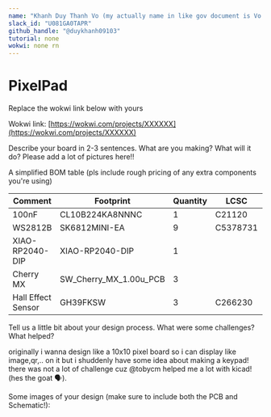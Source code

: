 ```yaml
---
name: "Khanh Duy Thanh Vo (my actually name in like gov document is Vo Thanh Khanh Duy because of last name fist name)"
slack_id: "U081GA0TAPR"
github_handle: "@duykhanh09103"
tutorial: none
wokwi: none rn
---
```


# PixelPad

Replace the wokwi link below with yours

Wokwi link: [https://wokwi.com/projects/XXXXXX](https://wokwi.com/projects/XXXXXX)

<!-- Uncomment the line below if you need a soldering iron -->
<!-- ⚠️ I would like to [reason for iron], so I would need a soldering iron. -->

Describe your board in 2-3 sentences. What are you making? What will it do? Please add a lot of pictures here!!

A simplified BOM table
(pls include rough pricing of any extra components you're using)

<!-- Example: -->

| Comment           | Footprint                                      | Quantity | LCSC     | Cost   |
|-------------------|------------------------------------------------|----------|----------|--------|
| 100nF             | CL10B224KA8NNNC                                | 1        | C21120   | 0.0682$|
| WS2812B           | SK6812MINI-EA                                  | 9        | C5378731 |        |
| XIAO-RP2040-DIP   | XIAO-RP2040-DIP                                | 1        |          |        |
| Cherry MX         | SW_Cherry_MX_1.00u_PCB                         | 3        |          | 1.3$ for 3 |
| Hall Effect Sensor| GH39FKSW                                       | 3        | C266230  | $0.1439|



Tell us a little bit about your design process. What were some challenges? What helped?

originally i wanna design like  a 10x10 pixel board so i can display like image,qr,.. on it but i shuddenly have some idea about making  a keypad!
there was not a lot of challenge cuz @tobycm helped me a lot with kicad!(hes the goat 🗣). 

Some images of your design (make sure to include both the PCB and Schematic!):
